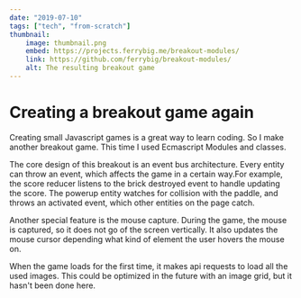 ```yaml
---
date: "2019-07-10"
tags: ["tech", "from-scratch"]
thumbnail:
    image: thumbnail.png
    embed: https://projects.ferrybig.me/breakout-modules/
    link: https://github.com/ferrybig/breakout-modules/
    alt: The resulting breakout game
---
```

# Creating a breakout game again

Creating small Javascript games is a great way to learn coding. So I make
another breakout game. This time I used Ecmascript Modules and classes.

The core design of this breakout is an event bus architecture. Every entity can
throw an event, which affects the game in a certain way.For example, the score
reducer listens to the brick destroyed event to handle updating the score. The
powerup entity watches for collision with the paddle, and throws an activated
event, which other entities on the page catch.

Another special feature is the mouse capture. During the game, the mouse is
captured, so it does not go of the screen vertically. It also updates the mouse
cursor depending what kind of element the user hovers the mouse on.

When the game loads for the first time, it makes api requests to load all the
used images. This could be optimized in the future with an image grid, but it 
hasn't been done here.
